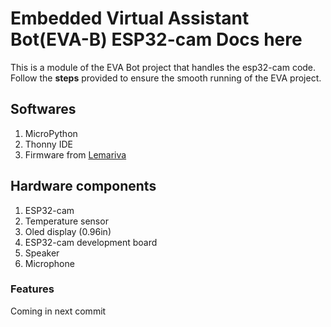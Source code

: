 # Embedded Virtual Assistant Bot(EVA-B) ESP32-cam Docs here
This is a module of the EVA Bot project that handles the esp32-cam code. Follow the __steps__ provided to ensure the smooth running of the EVA project.

## Softwares
1. MicroPython
2. Thonny IDE
3. Firmware from [Lemariva](https://github.com/lemariva/micropython-camera-driver)

## Hardware components
1. ESP32-cam
2. Temperature sensor
3. Oled display (0.96in)
4. ESP32-cam development board
5. Speaker
6. Microphone

### Features
Coming in next commit
